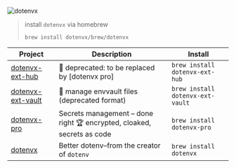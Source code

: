 ![dotenvx](https://dotenvx.com/better-banner.png)

> install `dotenvx` via homebrew
> ```
> brew install dotenvx/brew/dotenvx
> ```

<!-- project_table_start -->
| Project                                                           | Description                                                           | Install                          |
| ----------------------------------------------------------------- | --------------------------------------------------------------------- | -------------------------------- |
| [dotenvx-ext-hub](https://github.com/dotenvx/dotenvx-ext-hub)     | 🚫 deprecated: to be replaced by [dotenvx pro]                         | `brew install dotenvx-ext-hub`   |
| [dotenvx-ext-vault](https://github.com/dotenvx/dotenvx-ext-vault) | 🔐 manage envvault files (deprecated format)                           | `brew install dotenvx-ext-vault` |
| [dotenvx-pro](https://github.com/dotenvx/dotenvx-pro)             | Secrets management – done right 🏆 encrypted, cloaked, secrets as code | `brew install dotenvx-pro`       |
| [dotenvx](https://github.com/dotenvx/dotenvx)                     | Better dotenv–from the creator of `dotenv`                            | `brew install dotenvx`           |
<!-- project_table_end -->
